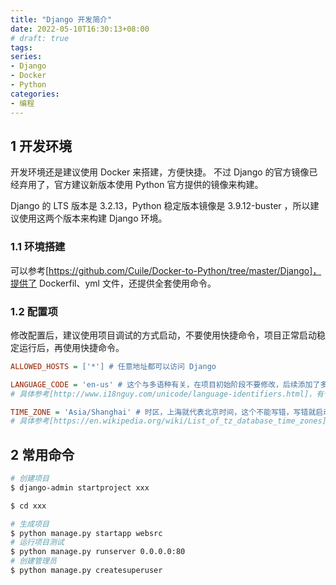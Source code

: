 ```yaml
---
title: "Django 开发简介"
date: 2022-05-10T16:30:13+08:00
# draft: true
tags:
series:
- Django
- Docker
- Python
categories:
- 编程
---
```


## 1 开发环境

开发环境还是建议使用 Docker 来搭建，方便快捷。
不过 Django 的官方镜像已经弃用了，官方建议新版本使用 Python 官方提供的镜像来构建。

Django 的 LTS 版本是 3.2.13，Python 稳定版本镜像是 3.9.12-buster ，所以建议使用这两个版本来构建 Django 环境。

### 1.1 环境搭建

可以参考[https://github.com/Cuile/Docker-to-Python/tree/master/Django]，提供了 Dockerfil、yml 文件，还提供全套使用命令。

### 1.2 配置项

修改配置后，建议使用项目调试的方式启动，不要使用快捷命令，项目正常启动稳定运行后，再使用快捷命令。

```ini
ALLOWED_HOSTS = ['*'] # 任意地址都可以访问 Django

LANGUAGE_CODE = 'en-us' # 这个与多语种有关，在项目初始阶段不要修改，后续添加了多语种支持再修改，否则会导致无法启动。
# 具体参考[http://www.i18nguy.com/unicode/language-identifiers.html]，有个傻逼教程，上来就改成 zh-CN 果然导致项目无法正常启动。

TIME_ZONE = 'Asia/Shanghai' # 时区，上海就代表北京时间，这个不能写错，写错就启动不了
# 具体参考[https://en.wikipedia.org/wiki/List_of_tz_database_time_zones]，这里是标准的，有个傻逼教程非给写成 Asia/Beijing 导致怎么都起不来，太TMD的二逼了。
```

## 2 常用命令

```bash
# 创建项目
$ django-admin startproject xxx

$ cd xxx

# 生成项目
$ python manage.py startapp websrc
# 运行项目测试
$ python manage.py runserver 0.0.0.0:80
# 创建管理员
$ python manage.py createsuperuser
```